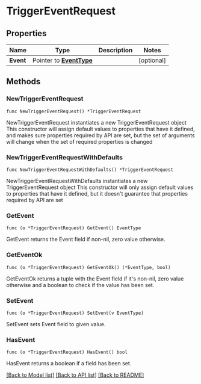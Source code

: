 # TriggerEventRequest

## Properties

Name | Type | Description | Notes
------------ | ------------- | ------------- | -------------
**Event** | Pointer to [**EventType**](EventType.md) |  | [optional] 

## Methods

### NewTriggerEventRequest

`func NewTriggerEventRequest() *TriggerEventRequest`

NewTriggerEventRequest instantiates a new TriggerEventRequest object
This constructor will assign default values to properties that have it defined,
and makes sure properties required by API are set, but the set of arguments
will change when the set of required properties is changed

### NewTriggerEventRequestWithDefaults

`func NewTriggerEventRequestWithDefaults() *TriggerEventRequest`

NewTriggerEventRequestWithDefaults instantiates a new TriggerEventRequest object
This constructor will only assign default values to properties that have it defined,
but it doesn't guarantee that properties required by API are set

### GetEvent

`func (o *TriggerEventRequest) GetEvent() EventType`

GetEvent returns the Event field if non-nil, zero value otherwise.

### GetEventOk

`func (o *TriggerEventRequest) GetEventOk() (*EventType, bool)`

GetEventOk returns a tuple with the Event field if it's non-nil, zero value otherwise
and a boolean to check if the value has been set.

### SetEvent

`func (o *TriggerEventRequest) SetEvent(v EventType)`

SetEvent sets Event field to given value.

### HasEvent

`func (o *TriggerEventRequest) HasEvent() bool`

HasEvent returns a boolean if a field has been set.


[[Back to Model list]](../README.md#documentation-for-models) [[Back to API list]](../README.md#documentation-for-api-endpoints) [[Back to README]](../README.md)


